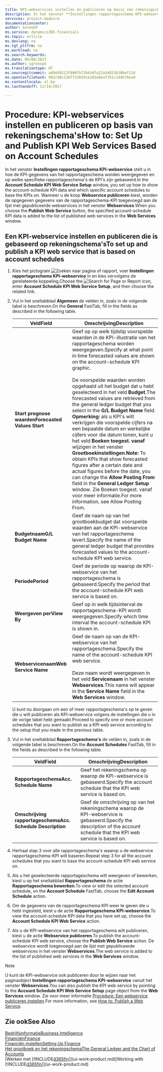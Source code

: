 ```yaml
---
title: KPI-webservices instellen en publiceren op basis van rekeningschema's | Microsoft Docs
description: In het venster **Instellingen rapportageschema KPI-webservice** stelt u in hoe de KPI-gegevens van het rapportageschema worden weergegeven en op welke specifieke rapportageschema's de KPI's zijn gebaseerd.
services: project-madeira
documentationcenter: 
author: SorenGP
ms.service: dynamics365-financials
ms.topic: article
ms.devlang: na
ms.tgt_pltfrm: na
ms.workload: na
ms.search.keywords: 
ms.date: 09/08/2017
ms.author: sgroespe
ms.translationtype: HT
ms.sourcegitcommit: a49e50213f808fb72b43dfa22a34833b306ef12d
ms.openlocfilehash: 902c98c126ff23659cb103e8eaf351c144b76ea9
ms.contentlocale: nl-be
ms.lasthandoff: 12/14/2017

---
```

# <a name="how-to-set-up-and-publish-kpi-web-services-based-on-account-schedules"></a><span data-ttu-id="6806e-103">Procedure: KPI-webservices instellen en publiceren op basis van rekeningschema's</span><span class="sxs-lookup"><span data-stu-id="6806e-103">How to: Set Up and Publish KPI Web Services Based on Account Schedules</span></span>
<span data-ttu-id="6806e-104">In het venster **Instellingen rapportageschema KPI-webservice** stelt u in hoe de KPI-gegevens van het rapportageschema worden weergegeven en op welke specifieke rapportageschema's de KPI's zijn gebaseerd.</span><span class="sxs-lookup"><span data-stu-id="6806e-104">In the **Account Schedule KPI Web Service Setup** window, you set up how to show the account-schedule KPI data and which specific account schedules to base the KPIs on.</span></span> <span data-ttu-id="6806e-105">Wanneer u de knop **Webservice publiceren** kiest, worden de opgegeven gegevens van de rapportageschema-KPI toegevoegd aan de lijst met gepubliceerde webservices in het venster **Webservices**.</span><span class="sxs-lookup"><span data-stu-id="6806e-105">When you choose the **Publish Web Service** button, the specified account-schedule KPI data is added to the list of published web services in the **Web Services** window.</span></span>  

## <a name="to-set-up-and-publish-a-kpi-web-service-that-is-based-on-account-schedules"></a><span data-ttu-id="6806e-106">Een KPI-webservice instellen en publiceren die is gebaseerd op rekeningschema's</span><span class="sxs-lookup"><span data-stu-id="6806e-106">To set up and publish a KPI web service that is based on account schedules</span></span>  

1.  <span data-ttu-id="6806e-107">Kies het pictogram ![Zoeken naar pagina of rapport](media/ui-search/search_small.png "pictogram Zoeken naar pagina of rapport"), voer **Instellingen rapportageschema KPI-webservice** in en kies vervolgens de gerelateerde koppeling.</span><span class="sxs-lookup"><span data-stu-id="6806e-107">Choose the ![Search for Page or Report](media/ui-search/search_small.png "Search for Page or Report icon") icon, enter **Account Schedule KPI Web Service Setup**, and then choose the related link.</span></span>  
2.  <span data-ttu-id="6806e-108">Vul in het sneltabblad **Algemeen** de velden in, zoals in de volgende tabel is beschreven.</span><span class="sxs-lookup"><span data-stu-id="6806e-108">On the **General** FastTab, fill in the fields as described in the following table.</span></span>  

    |<span data-ttu-id="6806e-109">Veld</span><span class="sxs-lookup"><span data-stu-id="6806e-109">Field</span></span>|<span data-ttu-id="6806e-110">Omschrijving</span><span class="sxs-lookup"><span data-stu-id="6806e-110">Description</span></span>|  
    |---------------------------------|---------------------------------------|  
    |<span data-ttu-id="6806e-111">**Start prognose waarden**</span><span class="sxs-lookup"><span data-stu-id="6806e-111">**Forecasted Values Start**</span></span>|<span data-ttu-id="6806e-112">Geef op op welk tijdstip voorspelde waarden in de KPI-illustratie van het rapportageschema worden weergegeven.</span><span class="sxs-lookup"><span data-stu-id="6806e-112">Specify at what point in time forecasted values are shown on the account-schedule KPI graphic.</span></span><br /><br /> <span data-ttu-id="6806e-113">De voorspelde waarden worden opgehaald uit het budget dat u hebt geselecteerd in het veld **Budget**.</span><span class="sxs-lookup"><span data-stu-id="6806e-113">The forecasted values are retrieved from the general ledger budget that you select in the **G/L Budget Name** field.</span></span> <span data-ttu-id="6806e-114">**Opmerking:** als u KPI's wilt verkrijgen die voorspelde cijfers na een bepaalde datum en werkelijke cijfers voor die datum tonen, kunt u het veld **Boeken toegest. vanaf** wijzigen in het venster **Grootboekinstellingen**.</span><span class="sxs-lookup"><span data-stu-id="6806e-114">**Note:**  To obtain KPIs that show forecasted figures after a certain date and actual figures before the date, you can change the **Allow Posting From** field in the **General Ledger Setup** window.</span></span> <span data-ttu-id="6806e-115">Zie Boeken toegest. vanaf voor meer informatie.</span><span class="sxs-lookup"><span data-stu-id="6806e-115">For more information, see Allow Posting From.</span></span>|  
    |<span data-ttu-id="6806e-116">**Budgetnaam**</span><span class="sxs-lookup"><span data-stu-id="6806e-116">**G/L Budget Name**</span></span>|<span data-ttu-id="6806e-117">Geef de naam op van het grootboekbudget dat voorspelde waarden aan de KPI-webservice van het rapportageschema levert.</span><span class="sxs-lookup"><span data-stu-id="6806e-117">Specify the name of the general ledger budget that provides forecasted values to the account-schedule KPI web service.</span></span>|  
    |<span data-ttu-id="6806e-118">**Periode**</span><span class="sxs-lookup"><span data-stu-id="6806e-118">**Period**</span></span>|<span data-ttu-id="6806e-119">Geef de periode op waarop de KPI-webservice van het rapportageschema is gebaseerd.</span><span class="sxs-lookup"><span data-stu-id="6806e-119">Specify the period that the account-schedule KPI web service is based on.</span></span>|  
    |<span data-ttu-id="6806e-120">**Weergeven per**</span><span class="sxs-lookup"><span data-stu-id="6806e-120">**View By**</span></span>|<span data-ttu-id="6806e-121">Geef op in welk tijdsinterval de rapportageschema-KPI wordt weergegeven.</span><span class="sxs-lookup"><span data-stu-id="6806e-121">Specify which time interval the account-schedule KPI is shown in.</span></span>|  
    |<span data-ttu-id="6806e-122">**Webservicenaam**</span><span class="sxs-lookup"><span data-stu-id="6806e-122">**Web Service Name**</span></span>|<span data-ttu-id="6806e-123">Geef de naam op van de KPI-webservice van het rapportageschema.</span><span class="sxs-lookup"><span data-stu-id="6806e-123">Specify the name of the account-schedule KPI web service.</span></span><br /><br /> <span data-ttu-id="6806e-124">Deze naam wordt weergegeven in het veld **Servicenaam** in het venster **Webservices**.</span><span class="sxs-lookup"><span data-stu-id="6806e-124">This name will appear in the **Service Name** field in the **Web Services** window.</span></span>|  

    <span data-ttu-id="6806e-125">U kunt nu doorgaan om een of meer rapportageschema's op te geven die u wilt publiceren als KPI-webservice volgens de instellingen die u in de vorige tabel hebt gemaakt.</span><span class="sxs-lookup"><span data-stu-id="6806e-125">Proceed to specify one or more account schedules that you want to publish as a KPI web service according to the setup that you made in the previous table.</span></span>  

3.  <span data-ttu-id="6806e-126">Vul in het sneltabblad **Rapportageschema's** de velden in, zoals in de volgende tabel is beschreven.</span><span class="sxs-lookup"><span data-stu-id="6806e-126">On the **Account Schedules** FastTab, fill in the fields as described in the following table.</span></span>  

    |<span data-ttu-id="6806e-127">Veld</span><span class="sxs-lookup"><span data-stu-id="6806e-127">Field</span></span>|<span data-ttu-id="6806e-128">Omschrijving</span><span class="sxs-lookup"><span data-stu-id="6806e-128">Description</span></span>|  
    |---------------------------------|---------------------------------------|  
    |<span data-ttu-id="6806e-129">**Rapportageschema**</span><span class="sxs-lookup"><span data-stu-id="6806e-129">**Acc. Schedule Name**</span></span>|<span data-ttu-id="6806e-130">Geef het rekeningschema op waarop de KPI-webservice is gebaseerd.</span><span class="sxs-lookup"><span data-stu-id="6806e-130">Specify the account schedule that the KPI web service is based on.</span></span>|  
    |<span data-ttu-id="6806e-131">**Omschrijving rapportageschema**</span><span class="sxs-lookup"><span data-stu-id="6806e-131">**Acc. Schedule Description**</span></span>|<span data-ttu-id="6806e-132">Geef de omschrijving op van het rekeningschema waarop de KPI-webservice is gebaseerd.</span><span class="sxs-lookup"><span data-stu-id="6806e-132">Specify the description of the account schedule that the KPI web service is based on.</span></span>|  

4.  <span data-ttu-id="6806e-133">Herhaal stap 3 voor alle rapportageschema's waarop u de webservice rapportageschema-KPI wilt baseren.</span><span class="sxs-lookup"><span data-stu-id="6806e-133">Repeat step 3 for all the account schedules that you want to base the account-schedule KPI web service on.</span></span>  
5.  <span data-ttu-id="6806e-134">Als u het geselecteerde rapportageschema wilt weergeven of bewerken, kiest u op het sneltabblad **Rapportageschema** de actie **Rapportageschema bewerken**.</span><span class="sxs-lookup"><span data-stu-id="6806e-134">To view or edit the selected account schedule, on the **Account Schedule** FastTab, choose the **Edit Account Schedule** action.</span></span>  
6.  <span data-ttu-id="6806e-135">Om de gegevens van de rapportageschema KPI weer te geven die u hebt ingesteld, kiest u de actie **Rapportageschema KPI-webservice**.</span><span class="sxs-lookup"><span data-stu-id="6806e-135">To view the account-schedule KPI data that you have set up, choose the **Account Schedule KPI Web Service** action.</span></span>  
7.  <span data-ttu-id="6806e-136">Als u de KPI-webservice van het rapportageschema wilt publiceren, kiest u de actie **Webservice publiceren**.</span><span class="sxs-lookup"><span data-stu-id="6806e-136">To publish the account-schedule KPI web service, choose the **Publish Web Service** action.</span></span> <span data-ttu-id="6806e-137">De webservice wordt toegevoegd aan de lijst met gepubliceerde webservices in het venster **Webservices**.</span><span class="sxs-lookup"><span data-stu-id="6806e-137">The web service is added to the list of published web services in the **Web Services** window.</span></span>  

> [!NOTE]  
>  <span data-ttu-id="6806e-138">U kunt de KPI-webservice ook publiceren door te wijzen naar het paginaobject **Instellingen rapportageschema KPI-webservice** vanuit het venster **Webservices**.</span><span class="sxs-lookup"><span data-stu-id="6806e-138">You can also publish the KPI web service by pointing to the **Account Schedule KPI Web Service Setup** page object from the **Web Services** window.</span></span> <span data-ttu-id="6806e-139">Zie voor meer informatie [Procedure: Een webservice publiceren instellen](across-how-publish-web-service.md).</span><span class="sxs-lookup"><span data-stu-id="6806e-139">For more information, see [How to: Publish a Web Service](across-how-publish-web-service.md).</span></span>  

## <a name="see-also"></a><span data-ttu-id="6806e-140">Zie ook</span><span class="sxs-lookup"><span data-stu-id="6806e-140">See Also</span></span>  
[<span data-ttu-id="6806e-141">Bedrijfsinformatie</span><span class="sxs-lookup"><span data-stu-id="6806e-141">Business Intelligence</span></span>](bi.md)  
[<span data-ttu-id="6806e-142">Financiën</span><span class="sxs-lookup"><span data-stu-id="6806e-142">Finance</span></span>](finance.md)  
[<span data-ttu-id="6806e-143">Financiën instellen</span><span class="sxs-lookup"><span data-stu-id="6806e-143">Setting Up Finance</span></span>](finance-setup-finance.md)  
[<span data-ttu-id="6806e-144">Het grootboek en het rekeningschema</span><span class="sxs-lookup"><span data-stu-id="6806e-144">The General Ledger and the Chart of Accounts</span></span>](finance-general-ledger.md)  
<span data-ttu-id="6806e-145">[Werken met [!INCLUDE[d365fin](includes/d365fin_md.md)]](ui-work-product.md)</span><span class="sxs-lookup"><span data-stu-id="6806e-145">[Working with [!INCLUDE[d365fin](includes/d365fin_md.md)]](ui-work-product.md)</span></span>

